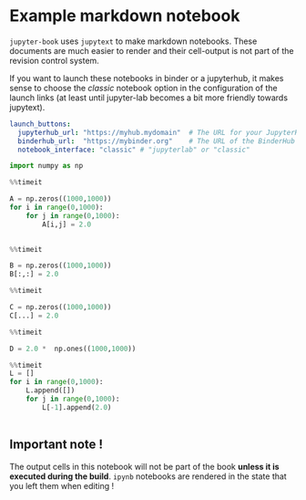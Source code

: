 # Example markdown notebook

`jupyter-book` uses `jupytext` to make markdown notebooks. These documents are much easier to render and their cell-output is not part of the revision control system. 

If you want to launch these notebooks in binder or a jupyterhub, it makes sense to choose the *classic* notebook option in the configuration of the launch links (at least until jupyter-lab becomes a bit more friendly towards jupytext).

```yaml
launch_buttons:
  jupyterhub_url: "https://myhub.mydomain"  # The URL for your JupyterHub. 
  binderhub_url:  "https://mybinder.org"    # The URL of the BinderHub 
  notebook_interface: "classic" # "jupyterlab" or "classic"
``` 


```python
import numpy as np
```

```python
%%timeit

A = np.zeros((1000,1000))
for i in range(0,1000):
    for j in range(0,1000):
        A[i,j] = 2.0
        
```

```python
%%timeit

B = np.zeros((1000,1000))
B[:,:] = 2.0
```

```python
%%timeit

C = np.zeros((1000,1000))
C[...] = 2.0
```

```python
%%timeit

D = 2.0 *  np.ones((1000,1000))
```

```python
%%timeit
L = []
for i in range(0,1000):
    L.append([])
    for j in range(0,1000):
        L[-1].append(2.0)
       
```

## Important note !

The output cells in this notebook will not be part of the book **unless it is executed during the build**. `ipynb` notebooks are rendered in the state that you left them when editing !

```python

```
